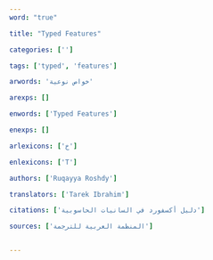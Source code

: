 ```yaml
---
word: "true"

title: "Typed Features"

categories: ['']

tags: ['typed', 'features']

arwords: 'خواص نوعية'

arexps: []

enwords: ['Typed Features']

enexps: []

arlexicons: ['خ']

enlexicons: ['T']

authors: ['Ruqayya Roshdy']

translators: ['Tarek Ibrahim']

citations: ['دليل أكسفورد في السانيات الحاسوبية']

sources: ['المنظمة العربية للترجمة']


---
```

